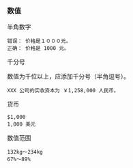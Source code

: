 ### 数值

半角数字

    错误： 价格是１０００元。
    正确： 价格是 1000 元。

千分号

数值为千位以上，应添加千分号（半角逗号）。

    XXX 公司的实收资本为 ￥1,258,000 人民币。

货币

    $1,000
    1,000 美元

数值范围

    132kg～234kg
    67%～89%